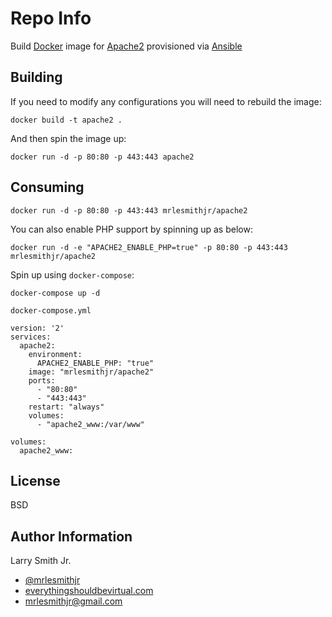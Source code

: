Repo Info
=========
Build [Docker] image for [Apache2] provisioned via [Ansible]

Building
--------
If you need to modify any configurations you will need to rebuild the image:
```
docker build -t apache2 .
```
And then spin the image up:
```
docker run -d -p 80:80 -p 443:443 apache2
```

Consuming
---------
```
docker run -d -p 80:80 -p 443:443 mrlesmithjr/apache2
```
You can also enable PHP support by spinning up as below:
```
docker run -d -e "APACHE2_ENABLE_PHP=true" -p 80:80 -p 443:443 mrlesmithjr/apache2
```

Spin up using `docker-compose`:
```
docker-compose up -d
```

`docker-compose.yml`
```
version: '2'
services:
  apache2:
    environment:
      APACHE2_ENABLE_PHP: "true"
    image: "mrlesmithjr/apache2"
    ports:
      - "80:80"
      - "443:443"
    restart: "always"
    volumes:
      - "apache2_www:/var/www"

volumes:
  apache2_www:
```

License
-------

BSD

Author Information
------------------

Larry Smith Jr.
- [@mrlesmithjr]
- [everythingshouldbevirtual.com]
- [mrlesmithjr@gmail.com]


[Ansible]: <https://www.ansible.com/>
[Apache2]: <https://httpd.apache.org/>
[Docker]: <https://www.docker.com>
[@mrlesmithjr]: <https://twitter.com/mrlesmithjr>
[everythingshouldbevirtual.com]: <http://everythingshouldbevirtual.com>
[mrlesmithjr@gmail.com]: <mailto:mrlesmithjr@gmail.com>
